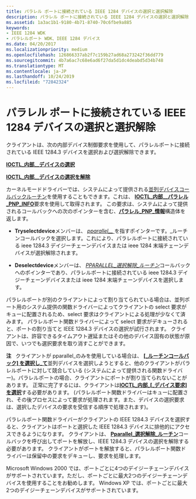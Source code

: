 ```yaml
---
title: パラレル ポートに接続されている IEEE 1284 デバイスの選択と選択解除
description: パラレル ポートに接続されている IEEE 1284 デバイスの選択と選択解除
ms.assetid: 1a3ac1b1-9180-4b71-8740-70c6fbe9a885
keywords:
- IEEE 1284 WDK
- パラレルポート WDK、IEEE 1284 デバイス
ms.date: 04/20/2017
ms.localizationpriority: medium
ms.openlocfilehash: 126866337ab2f7c159b27ad68a273242f36dd779
ms.sourcegitcommit: 4b7a6ac7c68e6ad6f27da5d1dc4deabd5d34b748
ms.translationtype: MT
ms.contentlocale: ja-JP
ms.lasthandoff: 10/24/2019
ms.locfileid: "72842324"
---
```

# <a name="selecting-and-deselecting-an-ieee-1284-device-attached-to-a-parallel-port"></a>パラレル ポートに接続されている IEEE 1284 デバイスの選択と選択解除





クライアントは、次の内部デバイス制御要求を使用して、パラレルポートに接続されている IEEE 1284.3 デバイスを選択および選択解除できます。

[**IOCTL\_内部\_\_デバイスの選択**](https://docs.microsoft.com/windows-hardware/drivers/ddi/parallel/ni-parallel-ioctl_internal_select_device)

[**IOCTL\_内部\_\_デバイスの選択を解除**](https://docs.microsoft.com/windows-hardware/drivers/ddi/parallel/ni-parallel-ioctl_internal_deselect_device)

カーネルモードドライバーでは、システムによって提供される[並列デバイスコールバックルーチン](https://docs.microsoft.com/windows-hardware/drivers/ddi/index)を使用することもできます。これは、 [**IOCTL\_内部\_\_パラレル\_PNP\_INFO**](https://docs.microsoft.com/windows-hardware/drivers/ddi/parallel/ni-parallel-ioctl_internal_get_parallel_pnp_info)要求を使用して取得されます。 この要求は、システムによって提供されるコールバックへの次のポインターを含む、[**パラレル\_PNP\_情報**](https://docs.microsoft.com/windows-hardware/drivers/ddi/parallel/ns-parallel-_parallel_pnp_information)構造体を返します。

-   **Tryselectdevice**メンバーは、 [*pparallel\_\_* ](https://docs.microsoft.com/windows-hardware/drivers/ddi/parallel/nc-parallel-pparallel_try_select_routine)を指すポインターです。\_ルーチンコールバックを選択します。これにより、パラレルポートに接続されている ieee 1284.3 デイジーチェーンデバイスまたは ieee 1284 末端チェーンデバイスが選択解除されます。

-   **Deselectdevice**メンバーは、 [*PPARALLEL\_選択解除\_ルーチン*](https://docs.microsoft.com/windows-hardware/drivers/ddi/parallel/nc-parallel-pparallel_deselect_routine)コールバックへのポインターであり、パラレルポートに接続されている ieee 1284.3 デイジーチェーンデバイスまたは ieee 1284 末端チェーンデバイスを選択します。

パラレルポートが別のクライアントによって割り当てられている場合は、並列ポート用のシステム提供の関数ドライバーによってクライアントの select 要求がキューに配置されるため、select 要求はクライアントによる処理が少なくて済みます。 パラレルポート関数ドライバーによって select 要求がデキューされると、ポートの割り当てと IEEE 1284.3 デバイスの選択が試行されます。 クライアントは、許容できるタイムアウト遅延またはその他のデバイス固有の状態が原因で、いつでも選択要求を取り消すことができます。

**注**   クライアントが pparallel\_のみを使用している場合は、 [ **[\_ルーチンコールバック] を選択し\_て**](https://docs.microsoft.com/windows-hardware/drivers/ddi/parallel/nc-parallel-pparallel_try_select_routine)並列デバイスを選択しようとすると、他のクライアントがパラレルポートに対して競合している (システムによって提供される関数ドライバー)。パラレルポートの場合、クライアントにポートが割り当てられないことがあります。 正常に完了するには、クライアントは[**IOCTL\_内部\_[\_デバイス要求] を選択**](https://docs.microsoft.com/windows-hardware/drivers/ddi/parallel/ni-parallel-ioctl_internal_select_device)する必要があります。 (パラレルポート関数ドライバーはキューに配置され、その後プロセスによって要求が処理されます。また、デバイスの選択要求は、選択したデバイスの要求を受信する順序で処理されます)。

 

パラレルポート関数ドライバーがクライアントの IEEE 1284.3 デバイスを選択すると、クライアントはポートと選択した IEEE 1284.3 デバイスに排他的にアクセスできるようになります。 クライアントは、 [**Pparallel\_選択解除\_ルーチン**](https://docs.microsoft.com/windows-hardware/drivers/ddi/parallel/nc-parallel-pparallel_deselect_routine)コールバックを呼び出してポートを解放し、IEEE 1284.3 デバイスの選択を解除する必要があります。 クライアントがポートを解放すると、パラレルポート関数ドライバーは保留中の要求をデキューし、要求を処理します。

Microsoft Windows 2000 では、ポートごとに4つのデイジーチェーンデバイスがサポートされています。ただし、ポートごとに最大2つのデイジーチェーンデバイスを使用することをお勧めします。 Windows XP では、ポートごとに最大2つのデイジーチェーンデバイスがサポートされています。

 

 




